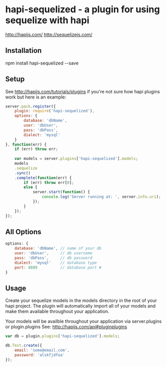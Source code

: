 # hapi-sequelized - a plugin for using sequelize with hapi

http://hapijs.com/
http://sequelizejs.com/

## Installation
npm install hapi-sequelized --save

## Setup
See http://hapijs.com/tutorials/plugins if you're not sure how hapi plugins work but here is an example:

```javascript
server.pack.register({
    plugin: require('hapi-sequelized'),
    options: {
        database: 'dbName',
        user: 'dbUser',
        pass: 'dbPass',
        dialect: 'mysql'
    }
}, function(err) {
    if (err) throw err;
    
    var models = server.plugins['hapi-sequelized'].models;
    models
    .sequelize
    .sync()
    .complete(function(err) {
        if (err) throw err[0];
        else {
            server.start(function() {
                console.log('Server running at: ', server.info.uri);
            });
        }
    });
});
```

## All Options
```javascript
options: {
    database: 'dbName', // name of your db
    user: 'dbUser',     // db username
    pass: 'dbPass',     // db password
    dialect: 'mysql'    // database type
    port: 8889          // database port #
}
```

## Usage
Create your sequelize models in the models directory in the root of your hapi project. The plugin will automatically import all of your models and make them available throughout your application.

Your models will be availble throughout your application via server.plugins or plugin.plugins
See: http://hapijs.com/api#pluginplugins 

```javascript
var db = plugin.plugins['hapi-sequelized'].models;

db.Test.create({
    email: 'some@email.com',
    password: 'alskfjdfoa'
});
```